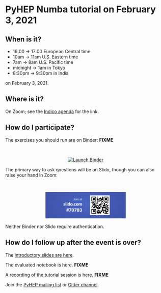 # PyHEP Numba tutorial on February 3, 2021

## When is it?

   * 16:00 → 17:00 European Central time
   * 10am → 11am U.S. Eastern time
   * 7am → 8am U.S. Pacific time
   * midnight → 1am in Tokyo
   * 8:30pm → 9:30pm in India

on February 3, 2021.

## Where is it?

On Zoom; see the [Indico agenda](https://indico.cern.ch/event/985350/) for the link.

## How do I participate?

The exercises you should run are on Binder:  **FIXME**

<br>
<p align="center">
  <a href="https://mybinder.org/v2/gh/jpivarski-talks/2021-02-03-pyhep-numba-tutorial/main?urlpath=lab/tree/tutorial.ipynb">
    <img src="https://mybinder.org/badge_logo.svg" alt="Launch Binder" height="40">
  </a>
<br>

The primary way to ask questions will be on Slido, though you can also raise your hand in Zoom:

<br>
<p align="center">
  <a href="https://app.sli.do/event/5qgdr4ir">
    <img src="img/slido.png" alt="Launch Slido" width="50%">
  </a>
<br>

Neither Binder nor Slido require authentication.

## How do I follow up after the event is over?

The [introductory slides are here](https://github.com/jpivarski-talks/2021-02-03-pyhep-numba-tutorial/raw/main/intro.pdf).

The evaluated notebook is here.  **FIXME**

A recording of the tutorial session is here.  **FIXME**

Join the [PyHEP mailing list](https://hepsoftwarefoundation.org/workinggroups/pyhep.html) or [Gitter channel](https://gitter.im/HSF/PyHEP).
